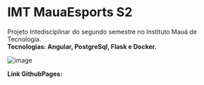 # IMT MauaEsports S2

Projeto Intedisciplinar do segundo semestre no Instituto Mauá de Tecnologia.<br>
**Tecnologias: Angular, PostgreSql, Flask e Docker.**

![image](https://user-images.githubusercontent.com/93688391/226083502-8327516e-8dd6-47d2-8ffa-3f9c02c654ec.png)

<b>Link GithubPages: </b><a href="https://guifami.github.io/IMT-MauaEsports-S2/"></a>
